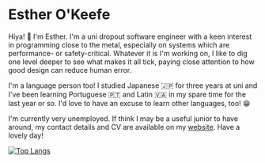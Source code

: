 # Esther O'Keefe 

Hiya! 👋 I'm Esther. I'm a uni dropout software engineer with a keen interest in
programming close to the metal, especially on systems which are performance- or
safety-critical. Whatever it is I'm working on, I like to dig one level deeper
to see what makes it all tick, paying close attention to how good design can
reduce human error.

I'm a language person too! I studied Japanese 🇯🇵 for three years at uni and
I've been learning Portuguese 🇵🇹 and Latin 🇻🇦 in my spare time for the last
year or so. I'd love to have an excuse to learn other languages, too! 😁

I'm currently very unemployed. If think I may be a useful junior to have around,
my contact details and CV are available on my
[website](https://esther.okeefe.lgbt). Have a lovely day!

[![Top Langs](https://github-readme-stats.vercel.app/api/top-langs/?username=esthermations&layout=compact)](https://github.com/anuraghazra/github-readme-stats)
